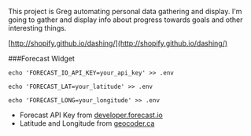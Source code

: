 This project is Greg automating personal data gathering and display.  I'm going to gather and display info about progress towards goals and other interesting things.

[http://shopify.github.io/dashing/](http://shopify.github.io/dashing/)

###Forecast Widget

`echo 'FORECAST_IO_API_KEY=your_api_key' >> .env`

`echo 'FORECAST_LAT=your_latitude' >> .env`

`echo 'FORECAST_LONG=your_longitude' >> .env`

* Forecast API Key from [developer.forecast.io](developer.forecast.io)
* Latitude and Longitude from [geocoder.ca](geocoder.ca) 